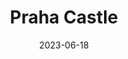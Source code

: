 ---
title: "Praha Castle"
excerpt: 🏰"
permalink: /voyage/prague/castle
collection: prague
date: 2023-06-18
header:
  overlay_image: /prague/prague-castle-3v1.jpg
---